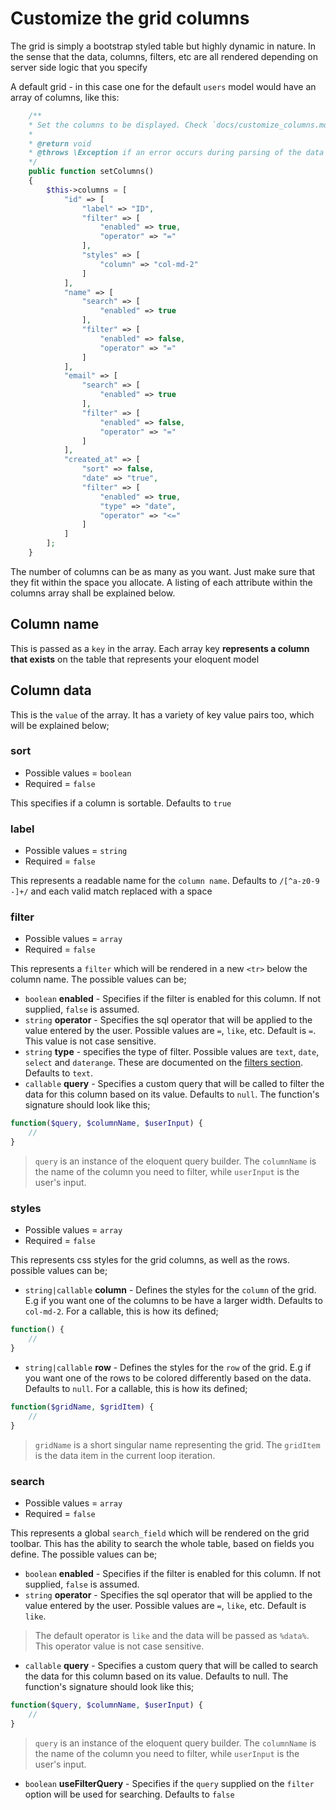 # Customize the grid columns
The grid is simply a bootstrap styled table but highly dynamic in nature. In the sense that the data, columns, filters, etc
are all rendered depending on server side logic that you specify

A default grid - in this case one for the default `users` model would have an array of columns, like this:
```php
    /**
    * Set the columns to be displayed. Check `docs/customize_columns.md` for more information
    *
    * @return void
    * @throws \Exception if an error occurs during parsing of the data
    */
    public function setColumns()
    {
        $this->columns = [
		    "id" => [
		        "label" => "ID",
		        "filter" => [
		            "enabled" => true,
		            "operator" => "="
		        ],
		        "styles" => [
		            "column" => "col-md-2"
		        ]
		    ],
		    "name" => [
		        "search" => [
		            "enabled" => true
		        ],
		        "filter" => [
		            "enabled" => false,
		            "operator" => "="
		        ]
		    ],
		    "email" => [
		        "search" => [
		            "enabled" => true
		        ],
		        "filter" => [
		            "enabled" => false,
		            "operator" => "="
		        ]
		    ],
		    "created_at" => [
		        "sort" => false,
		        "date" => "true",
		        "filter" => [
		            "enabled" => true,
		            "type" => "date",
		            "operator" => "<="
		        ]
		    ]
		];
    }
```
The number of columns can be as many as you want. Just make sure that they fit within the space you allocate. A listing of each attribute
within the columns array shall be explained below.

## Column name
This is passed as a `key` in the array. Each array key **represents a column that exists** on the table that represents your eloquent model

## Column data
This is the `value` of the array. It has a variety of key value pairs too, which will be explained below;

### sort
+ Possible values = `boolean`
+ Required = `false`

This specifies if a column is sortable. Defaults to `true`

### label
+ Possible values = `string`
+ Required = `false`

This represents a readable name for the `column name`. Defaults to `/[^a-z0-9 -]+/` and each valid match replaced with a space

### filter
+ Possible values = `array`
+ Required = `false`

This represents a `filter` which will be rendered in a new `<tr>` below the column name. The possible values can be;
+ `boolean` **enabled** - Specifies if the filter is enabled for this column. If not supplied, `false` is assumed.
+ `string` **operator** - Specifies the sql operator that will be applied to the value entered by the user. Possible values are `=`, `like`, etc. Default is `=`.
This value is not case sensitive.
+ `string` **type** - specifies the type of filter. Possible values are `text`, `date`, `select` and `daterange`. These are documented on the [filters section](customize_filters.md).
Defaults to `text`.
+ `callable` **query** - Specifies a custom query that will be called to filter the data for this column based on its value. Defaults to `null`. The function's signature should look like this;

```php
function($query, $columnName, $userInput) {
    //
}
```

> `query` is an instance of the eloquent query builder. The `columnName` is the name of the column you need to filter, while `userInput`
is the user's input.

### styles
+ Possible values = `array`
+ Required = `false`

This represents css styles for the grid columns, as well as the rows. possible values can be;
+ `string|callable` **column** - Defines the styles for the `column` of the grid. E.g if you want one of the columns to be have a larger width. Defaults to `col-md-2`.
For a callable, this is how its defined;
```php
function() {
    //
}
```
+ `string|callable` **row** - Defines the styles for the `row` of the grid. E.g if you want one of the rows to be colored differently based on the data. Defaults to `null`.
For a callable, this is how its defined;
```php
function($gridName, $gridItem) {
    //
}
```
> `gridName` is a short singular name representing the grid. The `gridItem` is the data item in the current loop iteration.

### search
+ Possible values = `array`
+ Required = `false`

This represents a global `search_field` which will be rendered on the grid toolbar. This has the ability to search the whole table, based on fields you define. The possible values can be;
+ `boolean` **enabled** - Specifies if the filter is enabled for this column. If not supplied, `false` is assumed.
+ `string` **operator** - Specifies the sql operator that will be applied to the value entered by the user. Possible values are `=`, `like`, etc. Default is `like`.
> The default operator is `like` and the data will be passed as `%data%`. This operator value is not case sensitive.
+ `callable` **query** - Specifies a custom query that will be called to search the data for this column based on its value. Defaults to null. The function's signature should look like this;

```php
function($query, $columnName, $userInput) {
    //
}
```
> `query` is an instance of the eloquent query builder. The `columnName` is the name of the column you need to filter, while `userInput`
is the user's input.

+ `boolean` **useFilterQuery** - Specifies if the `query` supplied on the `filter` option will be used for searching. Defaults to `false`